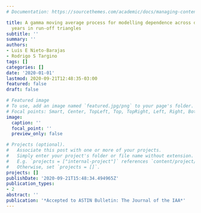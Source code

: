 ```yaml
---
# Documentation: https://sourcethemes.com/academic/docs/managing-content/

title: A gamma moving average process for modelling dependence across development
  years in run-off triangles
subtitle: ''
summary: ''
authors:
- Luis E Nieto-Barajas
- Rodrigo S Targino
tags: []
categories: []
date: '2020-01-01'
lastmod: 2020-09-21T12:48:35-03:00
featured: false
draft: false

# Featured image
# To use, add an image named `featured.jpg/png` to your page's folder.
# Focal points: Smart, Center, TopLeft, Top, TopRight, Left, Right, BottomLeft, Bottom, BottomRight.
image:
  caption: ''
  focal_point: ''
  preview_only: false

# Projects (optional).
#   Associate this post with one or more of your projects.
#   Simply enter your project's folder or file name without extension.
#   E.g. `projects = ["internal-project"]` references `content/project/deep-learning/index.md`.
#   Otherwise, set `projects = []`.
projects: []
publishDate: '2020-09-21T15:48:34.494965Z'
publication_types:
- 2
abstract: ''
publication: '*Accepted to ASTIN Bulletin: The Journal of the IAA*'
---
```

